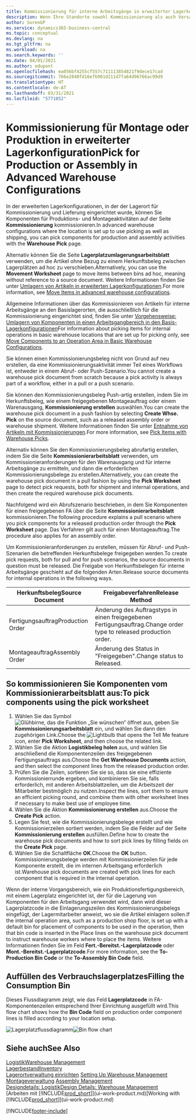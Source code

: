 ```yaml
---
title: Kommissionierung für interne Arbeitsgänge in erweiterter Lagerkonfigurationen
description: Wenn Ihre Standorte sowohl Kommissionierung als auch Versand verwenden, wählen Sie Komponenten für Produktions- und Montageaktivitäten auf der Seite Lagerauswahl aus.
author: SorenGP
ms.service: dynamics365-business-central
ms.topic: conceptual
ms.devlang: na
ms.tgt_pltfrm: na
ms.workload: na
ms.search.keywords: ''
ms.date: 04/01/2021
ms.author: edupont
ms.openlocfilehash: ea056bf4255cf557c711113854821f9dece17cad
ms.sourcegitcommit: 766e2840fd16efb901d211d7fa64d96766ac99d9
ms.translationtype: HT
ms.contentlocale: de-AT
ms.lasthandoff: 03/31/2021
ms.locfileid: "5771052"
---
```

# <a name="pick-for-production-or-assembly-in-advanced-warehouse-configurations"></a><span data-ttu-id="915b0-103">Kommissionierung für Montage oder Produktion in erweiterter Lagerkonfiguration</span><span class="sxs-lookup"><span data-stu-id="915b0-103">Pick for Production or Assembly in Advanced Warehouse Configurations</span></span>
<span data-ttu-id="915b0-104">In der erweiterten Lagerkonfigurationen, in der der Lagerort für Kommissionierung und Lieferung eingerichtet wurde, können Sie Komponenten für Produktions- und Montageaktivitäten auf der Seite **Kommissionierung** kommissionieren.</span><span class="sxs-lookup"><span data-stu-id="915b0-104">In advanced warehouse configurations where the location is set up to use picking as well as shipping, you can pick components for production and assembly activities with the **Warehouse Pick** page.</span></span>  

<span data-ttu-id="915b0-105">Alternativ können Sie die Seite **Lagerplatzumlagerungsarbeitsblatt** verwenden, um die Artikel ohne Bezug zu einem Herkunftsbeleg zwischen Lagerplätzen ad hoc zu verschieben.</span><span class="sxs-lookup"><span data-stu-id="915b0-105">Alternatively, you can use the **Movement Worksheet** page to move items between bins ad hoc, meaning without reference to a source document.</span></span> <span data-ttu-id="915b0-106">Weitere Informationen finden Sie unter [Umlagern von Artikeln in erweiterten Lagerkonfigurationen](warehouse-how-to-move-items-in-advanced-warehousing.md).</span><span class="sxs-lookup"><span data-stu-id="915b0-106">For more information, see [Move Items in advanced warehouse configurations](warehouse-how-to-move-items-in-advanced-warehousing.md).</span></span>  

<span data-ttu-id="915b0-107">Allgemeine Informationen über das Kommissionieren von Artikeln für interne Arbeitsgänge an den Basislagerorten, die ausschließlich für die Kommissionierung eingerichtet sind, finden Sie unter [Vorgehensweise: Umlagern von Komponenten in einen Arbeitsgangbereich in den Basis-Lagerkonfigurationen](warehouse-how-to-move-components-to-an-operation-area-in-basic-warehousing.md)</span><span class="sxs-lookup"><span data-stu-id="915b0-107">For information about picking items for internal operations in basic warehouse locations that are set up for picking only, see [Move Components to an Operation Area in Basic Warehouse Configurations](warehouse-how-to-move-components-to-an-operation-area-in-basic-warehousing.md).</span></span>  

<span data-ttu-id="915b0-108">Sie können einen Kommissionierungsbeleg nicht von Grund auf neu erstellen, da eine Kommissionierungsaktivität immer Teil eines Workflows ist, entweder in einem Abruf- oder Push-Szenario.</span><span class="sxs-lookup"><span data-stu-id="915b0-108">You cannot create a warehouse pick document from scratch because a pick activity is always part of a workflow, either in a pull or a push scenario.</span></span>  

<span data-ttu-id="915b0-109">Sie können den Kommissionierungsbeleg Push-artig erstellen, indem Sie im Herkunftsbeleg, wie einem freigegebenen Montageauftrag oder einem Warenausgang, **Kommissionierung erstellen** auswählen.</span><span class="sxs-lookup"><span data-stu-id="915b0-109">You can create the warehouse pick document in a push fashion by selecting **Create Whse. Pick** on the source document, such as a released assembly order or warehouse shipment.</span></span> <span data-ttu-id="915b0-110">Weitere Informationen finden Sie unter [Entnahme von Artikeln mit Kommissionierungen](warehouse-how-to-pick-items-for-warehouse-shipment.md).</span><span class="sxs-lookup"><span data-stu-id="915b0-110">For more information, see [Pick Items with Warehouse Picks](warehouse-how-to-pick-items-for-warehouse-shipment.md).</span></span>  

<span data-ttu-id="915b0-111">Alternativ können Sie den Kommissionierungsbeleg abrufartig erstellen, indem Sie die Seite **Kommissionierarbeitsblatt** verwenden, um Kommissionieranforderungen für den Warenausgang und für interne Arbeitsgänge zu ermitteln, und dann die erforderlichen Kommissionierungsbelege zu erstellen.</span><span class="sxs-lookup"><span data-stu-id="915b0-111">Alternatively, you can create the warehouse pick document in a pull fashion by using the **Pick Worksheet** page to detect pick requests, both for shipment and internal operations, and then create the required warehouse pick documents.</span></span>  

<span data-ttu-id="915b0-112">Nachfolgend wird ein Abrufszenario beschrieben, in dem Sie Komponenten für einen freigegebenen FA über die Seite **Kommissionierarbeitsblatt** kommissionieren.</span><span class="sxs-lookup"><span data-stu-id="915b0-112">The following procedure explains a pull scenario where you pick components for a released production order through the **Pick Worksheet** page.</span></span> <span data-ttu-id="915b0-113">Das Verfahren gilt auch für einen Montageauftrag.</span><span class="sxs-lookup"><span data-stu-id="915b0-113">The procedure also applies for an assembly order.</span></span>  

<span data-ttu-id="915b0-114">Um Kommissionieranforderungen zu erstellen, müssen für Abruf- und Push-Szenarien die betreffenden Herkunftsbelege freigegeben werden.</span><span class="sxs-lookup"><span data-stu-id="915b0-114">To create pick requests, both for pull and for push scenarios, the source documents in question must be released.</span></span> <span data-ttu-id="915b0-115">Die Freigabe von Herkunftsbelegen für interne Arbeitsgänge geschieht auf die folgenden Arten.</span><span class="sxs-lookup"><span data-stu-id="915b0-115">Release source documents for internal operations in the following ways.</span></span>  

|<span data-ttu-id="915b0-116">Herkunftsbeleg</span><span class="sxs-lookup"><span data-stu-id="915b0-116">Source Document</span></span>|<span data-ttu-id="915b0-117">Freigabeverfahren</span><span class="sxs-lookup"><span data-stu-id="915b0-117">Release Method</span></span>|  
|---------------------|--------------------|  
|<span data-ttu-id="915b0-118">Fertigungsauftrag</span><span class="sxs-lookup"><span data-stu-id="915b0-118">Production Order</span></span>|<span data-ttu-id="915b0-119">Änderung des Auftragstyps in einen freigegebenen Fertigungsauftrag.</span><span class="sxs-lookup"><span data-stu-id="915b0-119">Change order type to released production order.</span></span>|  
|<span data-ttu-id="915b0-120">Montageauftrag</span><span class="sxs-lookup"><span data-stu-id="915b0-120">Assembly Order</span></span>|<span data-ttu-id="915b0-121">Änderung des Status in "Freigegeben".</span><span class="sxs-lookup"><span data-stu-id="915b0-121">Change status to Released.</span></span>|  

## <a name="to-pick-components-using-the-pick-worksheet"></a><span data-ttu-id="915b0-122">So kommissionieren Sie Komponenten vom Kommissionierarbeitsblatt aus:</span><span class="sxs-lookup"><span data-stu-id="915b0-122">To pick components using the pick worksheet</span></span>  
1.  <span data-ttu-id="915b0-123">Wählen Sie das Symbol ![Glühbirne, das die Funktion „Sie wünschen“ öffnet](media/ui-search/search_small.png "Tell Me-Funktion") aus, geben Sie **Kommissionierungsarbeitsblatt** ein, und wählen Sie dann den zugehörigen Link.</span><span class="sxs-lookup"><span data-stu-id="915b0-123">Choose the ![Lightbulb that opens the Tell Me feature](media/ui-search/search_small.png "Tell me what you want to do") icon, enter **Pick Worksheet**, and then choose the related link.</span></span>  
2.  <span data-ttu-id="915b0-124">Wählen Sie die Aktion **Logistikbeleg holen** aus, und wählen Sie anschließend die Komponentenzeilen des freigegebenen Fertigungsauftrags aus.</span><span class="sxs-lookup"><span data-stu-id="915b0-124">Choose the **Get Warehouse Documents** action, and then select the component lines from the released production order.</span></span>  
3.  <span data-ttu-id="915b0-125">Prüfen Sie die Zeilen, sortieren Sie sie so, dass sie eine effiziente Kommissionierrunde ergeben, und kombinieren Sie sie, falls erforderlich, mit anderen Arbeitsblattzeilen, um die Arbeitszeit der Mitarbeiter bestmöglich zu nutzen.</span><span class="sxs-lookup"><span data-stu-id="915b0-125">Inspect the lines, sort them to ensure an efficient picking round, and combine them with other worksheet lines if necessary to make best use of employee time.</span></span>  
4.  <span data-ttu-id="915b0-126">Wählen Sie die Aktion **Kommissionierung erstellen** aus.</span><span class="sxs-lookup"><span data-stu-id="915b0-126">Choose the **Create Pick** action.</span></span>  
5.  <span data-ttu-id="915b0-127">Legen Sie fest, wie die Kommissionierungsbelege erstellt und wie Kommissionierzeilen sortiert werden, indem Sie die Felder auf der Seite **Kommissionierung erstellen** ausfüllen.</span><span class="sxs-lookup"><span data-stu-id="915b0-127">Define how to create the warehouse pick documents and how to sort pick lines by filling fields on the **Create Pick** page.</span></span>  
6.  <span data-ttu-id="915b0-128">Wählen Sie die Schaltfläche **OK**.</span><span class="sxs-lookup"><span data-stu-id="915b0-128">Choose the **OK** button.</span></span> <span data-ttu-id="915b0-129">Kommissionierungsbelege werden mit Kommissionierzeilen für jede Komponente erstellt, die im internen Arbeitsgang erforderlich ist.</span><span class="sxs-lookup"><span data-stu-id="915b0-129">Warehouse pick documents are created with pick lines for each component that is required in the internal operation.</span></span>  

<span data-ttu-id="915b0-130">Wenn der interne Vorgangsbereich, wie ein Produktionsfertigungsbereich, mit einem Lagerplatz eingerichtet ist, der für die Lagerung von Komponenten für den Arbeitsgang verwendet wird, dann wird dieser Lagerplatzcode in die Einlagerungszeilen des Kommissionierungsbelegs eingefügt, der Lagermitarbeiter anweist, wo sie die Artikel einlagern sollen.</span><span class="sxs-lookup"><span data-stu-id="915b0-130">If the internal operation area, such as a production shop floor, is set up with a default bin for placement of components to be used in the operation, then that bin code is inserted in the Place lines on the warehouse pick document to instruct warehouse workers where to place the items.</span></span> <span data-ttu-id="915b0-131">Weitere Informationen finden Sie im Feld **Fert.-Bereitst.-Lagerplatzcode** oder **Mont.-Bereitst.-Lagerplatzcode**.</span><span class="sxs-lookup"><span data-stu-id="915b0-131">For more information, see the **To-Production Bin Code** or the **To-Assembly Bin Code** field.</span></span>

## <a name="filling-the-consumption-bin"></a><span data-ttu-id="915b0-132">Auffüllen des Verbrauchslagerplatzes</span><span class="sxs-lookup"><span data-stu-id="915b0-132">Filling the Consumption Bin</span></span>
<span data-ttu-id="915b0-133">Dieses Flussdiagramm zeigt, wie das Feld **Lagerplatzcode** in FA-Komponentenzeilen entsprechend Ihrer Einrichtung ausgefüllt wird.</span><span class="sxs-lookup"><span data-stu-id="915b0-133">This flow chart shows how the **Bin Code** field on production order component lines is filled according to your location setup.</span></span>

<span data-ttu-id="915b0-134">![Lagerplatzflussdiagramm](media/binflow.png "BinFlow")</span><span class="sxs-lookup"><span data-stu-id="915b0-134">![Bin flow chart](media/binflow.png "BinFlow")</span></span>  

## <a name="see-also"></a><span data-ttu-id="915b0-135">Siehe auch</span><span class="sxs-lookup"><span data-stu-id="915b0-135">See Also</span></span>
[<span data-ttu-id="915b0-136">Logistik</span><span class="sxs-lookup"><span data-stu-id="915b0-136">Warehouse Management</span></span>](warehouse-manage-warehouse.md)  
[<span data-ttu-id="915b0-137">Lagerbestand</span><span class="sxs-lookup"><span data-stu-id="915b0-137">Inventory</span></span>](inventory-manage-inventory.md)  
<span data-ttu-id="915b0-138">[Lagerortverwaltung einrichten](warehouse-setup-warehouse.md)   </span><span class="sxs-lookup"><span data-stu-id="915b0-138">[Setting Up Warehouse Management](warehouse-setup-warehouse.md)   </span></span>  
<span data-ttu-id="915b0-139">[Montageverwaltung](assembly-assemble-items.md)  </span><span class="sxs-lookup"><span data-stu-id="915b0-139">[Assembly Management](assembly-assemble-items.md)  </span></span>  
[<span data-ttu-id="915b0-140">Designdetails: Logistik</span><span class="sxs-lookup"><span data-stu-id="915b0-140">Design Details: Warehouse Management</span></span>](design-details-warehouse-management.md)  
<span data-ttu-id="915b0-141">[Arbeiten mit [!INCLUDE[prod_short](includes/prod_short.md)]](ui-work-product.md)</span><span class="sxs-lookup"><span data-stu-id="915b0-141">[Working with [!INCLUDE[prod_short](includes/prod_short.md)]](ui-work-product.md)</span></span>


[!INCLUDE[footer-include](includes/footer-banner.md)]